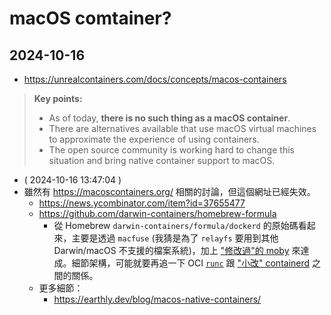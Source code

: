 # macOS comtainer?


## 2024-10-16

- https://unrealcontainers.com/docs/concepts/macos-containers

> **Key points:**
>    - As of today, **there is no such thing as a macOS container**.
>    - There are alternatives available that use macOS virtual machines to approximate the experience of using containers.
>    - The open source community is working hard to change this situation and bring native container support to macOS.

- ( 2024-10-16 13:47:04 )
- 雖然有 https://macoscontainers.org/ 相關的討論，但這個網址已經失效。
  - https://news.ycombinator.com/item?id=37655477
  - https://github.com/darwin-containers/homebrew-formula
    - 從 Homebrew `darwin-containers/formula/dockerd` 的原始碼看起來，主要是透過 `macfuse` (我猜是為了 `relayfs` 要用到其他 Darwin/macOS 不支援的檔案系統)，加上 ["修改過"的 moby](https://github.com/darwin-containers/moby) 來達成。細節架構，可能就要再追一下 OCI [`runc`](https://github.com/darwin-containers/rund) 跟 ["小改" containerd](https://github.com/darwin-containers/containerd) 之間的關係。
  - 更多細節：
    - https://earthly.dev/blog/macos-native-containers/